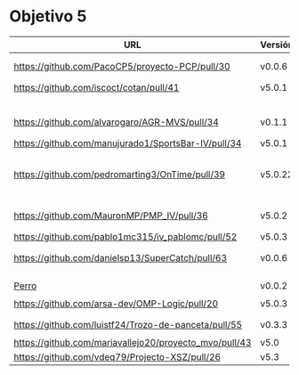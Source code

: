 # Objetivo 5

| URL                                        | Versión | Alcanzado |
|--------------------------------------------|---------|-----------|
| <!-- Enlace de aacosa34 --> | | |
| <!-- Enlace de ArturoAcf --> | | |
| https://github.com/PacoCP5/proyecto-PCP/pull/30 | v0.0.6 | ✓ |
| <!-- Enlace de SixtoCoca --> | | |
| <!-- Enlace de C V C --> | | |
| https://github.com/iscoct/cotan/pull/41 | v5.0.1 |  ✓ |
| <!-- Enlace de D H J M --> | | |
| <!-- Enlace de MarinoFajardo --> | | |
| <!-- Enlace de pabloFernandezRR --> | | |
| <!-- Enlace de dfolcha --> | | |
| <!-- Enlace de JaimeGM96 --> | | |
| <!-- Enlace de fjgallardo00 --> | | |
| https://github.com/alvarogaro/AGR-MVS/pull/34 | v0.1.1 |  ✓ |
| <!-- Enlace de Juanmihdz --> | | |
| <!-- Enlace de martahuetem --> | | |
| https://github.com/manujurado1/SportsBar-IV/pull/34 |v5.0.1 | ✓ |
| <!-- Enlace de JoseCarlosJC --> | | |
| <!-- Enlace de albegadel --> | | |
| <!-- Enlace de adrianlc3 --> | | |
| <!-- Enlace de JesusJMMA --> | | |
| <!-- Enlace de Gundisalvus2 --> | | |
| https://github.com/pedromarting3/OnTime/pull/39 | v5.0.22 | ✓ |
| <!-- Enlace de Davidmd00 --> | | |
| <!-- Enlace de LuisMart7 --> | | |
| <!-- Enlace de lovelace9981 --> | | |
| <!-- Enlace de PabloSpiegel --> | | |
| <!-- Enlace de M M J M --> | | |
| <!-- Enlace de dmonjasm --> | | |
| <!-- Enlace de santim15 --> | | |
| <!-- Enlace de M P I --> | | |
| https://github.com/MauronMP/PMP_IV/pull/36 | v5.0.2 |  ✓ |
| <!-- Enlace de amogue73 --> | | |
| <!-- Enlace de delightfulagony --> | | |
| https://github.com/pablo1mc315/iv_pablomc/pull/52 | v5.0.3 | ✓ |
| <!-- Enlace de antoniojesuus --> | | |
| <!-- Enlace de ottoeprz --> | | |
| https://github.com/danielsp13/SuperCatch/pull/63 | v0.0.6 | |
| <!-- Enlace de jmramirezG --> | | |
| <!-- Enlace de chowfie --> | | |
| <!-- Enlace de crdelapuente --> | | |
| <!-- Enlace de fjromeero --> | | |
| [Perro](https://github.com/marcosrmartin/PerroAndaluz/pull/38) | v0.0.2 |  ✓ |
| <!-- Enlace de Carlos-SE --> | | |
| https://github.com/arsa-dev/OMP-Logic/pull/20 | v5.0.3 |  ✓ |
| <!-- Enlace de RafaelT00 --> | | |
| <!-- Enlace de ignaciotitos --> | | |
| https://github.com/luistf24/Trozo-de-panceta/pull/55 | v0.3.3 | ✓|
| <!-- Enlace de joseantonio2001 --> | | |
| https://github.com/mariavallejo20/proyecto_mvo/pull/43 | v5.0 | ✓ |
| https://github.com/vdeq79/Projecto-XSZ/pull/26 | v5.3 |  ✓ |

